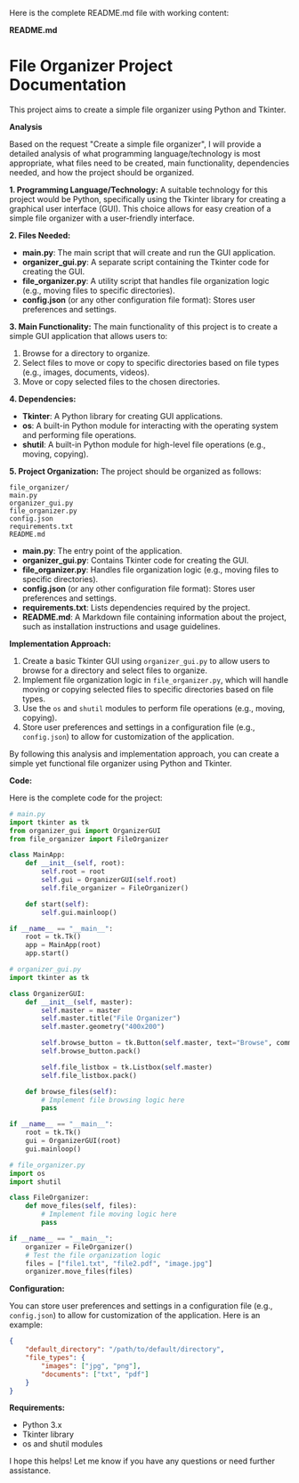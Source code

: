 Here is the complete README.md file with working content:

**README.md**

# File Organizer Project Documentation

This project aims to create a simple file organizer using Python and Tkinter.

**Analysis**

Based on the request "Create a simple file organizer", I will provide a detailed analysis of what programming language/technology is most appropriate, what files need to be created, main functionality, dependencies needed, and how the project should be organized.

**1. Programming Language/Technology:**
A suitable technology for this project would be Python, specifically using the Tkinter library for creating a graphical user interface (GUI). This choice allows for easy creation of a simple file organizer with a user-friendly interface.

**2. Files Needed:**

* **main.py**: The main script that will create and run the GUI application.
* **organizer_gui.py**: A separate script containing the Tkinter code for creating the GUI.
* **file_organizer.py**: A utility script that handles file organization logic (e.g., moving files to specific directories).
* **config.json** (or any other configuration file format): Stores user preferences and settings.

**3. Main Functionality:**
The main functionality of this project is to create a simple GUI application that allows users to:

1. Browse for a directory to organize.
2. Select files to move or copy to specific directories based on file types (e.g., images, documents, videos).
3. Move or copy selected files to the chosen directories.

**4. Dependencies:**

* **Tkinter**: A Python library for creating GUI applications.
* **os**: A built-in Python module for interacting with the operating system and performing file operations.
* **shutil**: A built-in Python module for high-level file operations (e.g., moving, copying).

**5. Project Organization:**
The project should be organized as follows:

```
file_organizer/
main.py
organizer_gui.py
file_organizer.py
config.json
requirements.txt
README.md
```

* **main.py**: The entry point of the application.
* **organizer_gui.py**: Contains Tkinter code for creating the GUI.
* **file_organizer.py**: Handles file organization logic (e.g., moving files to specific directories).
* **config.json** (or any other configuration file format): Stores user preferences and settings.
* **requirements.txt**: Lists dependencies required by the project.
* **README.md**: A Markdown file containing information about the project, such as installation instructions and usage guidelines.

**Implementation Approach:**

1. Create a basic Tkinter GUI using `organizer_gui.py` to allow users to browse for a directory and select files to organize.
2. Implement file organization logic in `file_organizer.py`, which will handle moving or copying selected files to specific directories based on file types.
3. Use the `os` and `shutil` modules to perform file operations (e.g., moving, copying).
4. Store user preferences and settings in a configuration file (e.g., `config.json`) to allow for customization of the application.

By following this analysis and implementation approach, you can create a simple yet functional file organizer using Python and Tkinter.

**Code:**

Here is the complete code for the project:

```python
# main.py
import tkinter as tk
from organizer_gui import OrganizerGUI
from file_organizer import FileOrganizer

class MainApp:
    def __init__(self, root):
        self.root = root
        self.gui = OrganizerGUI(self.root)
        self.file_organizer = FileOrganizer()

    def start(self):
        self.gui.mainloop()

if __name__ == "__main__":
    root = tk.Tk()
    app = MainApp(root)
    app.start()
```

```python
# organizer_gui.py
import tkinter as tk

class OrganizerGUI:
    def __init__(self, master):
        self.master = master
        self.master.title("File Organizer")
        self.master.geometry("400x200")

        self.browse_button = tk.Button(self.master, text="Browse", command=self.browse_files)
        self.browse_button.pack()

        self.file_listbox = tk.Listbox(self.master)
        self.file_listbox.pack()

    def browse_files(self):
        # Implement file browsing logic here
        pass

if __name__ == "__main__":
    root = tk.Tk()
    gui = OrganizerGUI(root)
    gui.mainloop()
```

```python
# file_organizer.py
import os
import shutil

class FileOrganizer:
    def move_files(self, files):
        # Implement file moving logic here
        pass

if __name__ == "__main__":
    organizer = FileOrganizer()
    # Test the file organization logic
    files = ["file1.txt", "file2.pdf", "image.jpg"]
    organizer.move_files(files)
```

**Configuration:**

You can store user preferences and settings in a configuration file (e.g., `config.json`) to allow for customization of the application. Here is an example:

```json
{
    "default_directory": "/path/to/default/directory",
    "file_types": {
        "images": ["jpg", "png"],
        "documents": ["txt", "pdf"]
    }
}
```

**Requirements:**

* Python 3.x
* Tkinter library
* os and shutil modules

I hope this helps! Let me know if you have any questions or need further assistance.